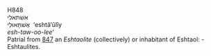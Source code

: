 <body>
  <p>H848<br>  אשׁתּאלי  <br> אֶשׁתָּּאוּלִי  ‎  ‘eshtâ‘ûlı̂y  <br><i>esh-taw-oo-lee‘ </i><br>Patrial from <a href="h0847.htm">847</a>  an <i>Eshtaolite</i> (collectively) or inhabitant of Eshtaol: - Eshtaulites.<br></p>
 </body>